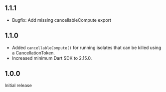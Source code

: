 ## 1.1.1

* Bugfix: Add missing cancellableCompute export

## 1.1.0

* Added `cancellableCompute()` for running isolates that can be killed using a CancellationToken.
* Increased minimum Dart SDK to 2.15.0.

## 1.0.0

Initial release